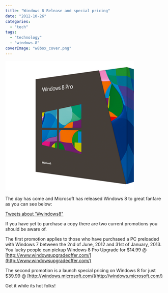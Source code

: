 ```yaml
---
title: "Windows 8 Release and special pricing"
date: "2012-10-26"
categories: 
  - "tech"
tags: 
  - "technology"
  - "windows-8"
coverImage: "w8box_cover.png"
---
```


![](images/7a08cd67-9aa9-4070-8a34-dfa710170a19_20.png)

The day has come and Microsoft has released Windows 8 to great fanfare as you can see below:

[Tweets about "#windows8"](https://twitter.com/search?q=%23windows8) 

If you have yet to purchase a copy there are two current promotions you should be aware of.

The first promotion applies to those who have purchased a PC preloaded with Windows 7 between the 2nd of June, 2012 and 31st of January, 2013. You lucky people can pickup Windows 8 Pro Upgrade for $14.99 @ [http://www.windowsupgradeoffer.com/](http://www.windowsupgradeoffer.com/)

The second promotion is a launch special pricing on Windows 8 for just $39.99 @ [http://windows.microsoft.com/](http://windows.microsoft.com/)

Get it while its hot folks!
